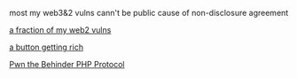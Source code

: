 most my web3&2 vulns cann't be public cause of non-disclosure agreement

[a fraction of my web2 vulns](http://149.28.150.208:8080/ipfs/QmQp8P5hzcem6ErFPhcXPgfvzuhzZPp7exV3LHEjmybpkv/web2_vulns_id.txt)

[a button getting rich](https://weirdeth.vercel.app/)

[Pwn the Behinder PHP Protocol](https://liriu.life/PHP-5ba36eb0362743ed8fa5588c97325f7e)
